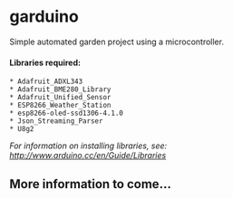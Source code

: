 # garduino
Simple automated garden project using a microcontroller.

#### Libraries required:
    * Adafruit_ADXL343
    * Adafruit_BME280_Library
    * Adafruit_Unified_Sensor
    * ESP8266_Weather_Station
    * esp8266-oled-ssd1306-4.1.0
    * Json_Streaming_Parser
    * U8g2
*For information on installing libraries, see: http://www.arduino.cc/en/Guide/Libraries*

## More information to come...